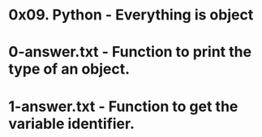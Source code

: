 # 0x09. Python - Everything is object
# 0-answer.txt - Function to print the type of an object.
# 1-answer.txt - Function to get the variable identifier.
